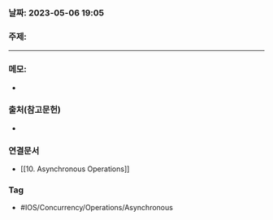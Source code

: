 ### 날짜: 2023-05-06 19:05

### 주제: 
---
### 메모: 
- 

### 출처(참고문헌) 
- 

### 연결문서 
- [[10. Asynchronous Operations]]

### Tag
- #IOS/Concurrency/Operations/Asynchronous  
